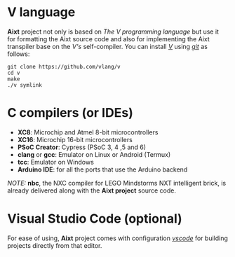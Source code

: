 # V language
**Aixt** project not only is based on _The V programming language_ but use it for formatting the Aixt source code and also for implementing the Aixt transpiler base on the _V's_ self-compiler. You can install [_V_](https://github.com/vlang/v) using [_git_](https://git-scm.com/) as follows:
```
git clone https://github.com/vlang/v
cd v
make 
./v symlink
```

# C compilers (or IDEs)
- **XC8**: Microchip and Atmel 8-bit microcontrollers
- **XC16**: Microchip 16-bit microcontrollers
- **PSoC Creator**: Cypress (PSoC 3, 4 ,5 and 6)
- **clang** or **gcc**: Emulator on Linux or Android (Termux)
- **tcc**: Emulator on Windows
- **Arduino IDE**: for all the ports that use the Arduino backend

_NOTE:_ **nbc**, the NXC compiler for LEGO Mindstorms NXT intelligent brick, is already delivered along with the **Aixt project** source code.

# Visual Studio Code (optional)
For ease of using, **Aixt** project comes with configuration [_vscode_](https://code.visualstudio.com/) for building projects directly from that editor.
